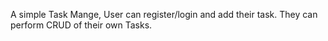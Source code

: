 A simple Task Mange, User can register/login and add their task. They can perform CRUD of their own Tasks.

